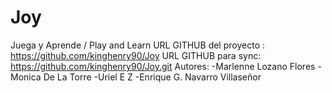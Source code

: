 # Joy
Juega y Aprende / Play and Learn
URL GITHUB del proyecto : https://github.com/kinghenry90/Joy
URL GITHUB para sync: https://github.com/kinghenry90/Joy.git
Autores:
	-Marlenne Lozano Flores
	-Monica De La Torre
	-Uriel E  Z
	-Enrique G. Navarro Villaseñor